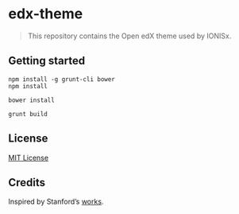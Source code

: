 # edx-theme

> This repository contains the Open edX theme used by IONISx.

## Getting started

    npm install -g grunt-cli bower
    npm install

    bower install

    grunt build

## License

[MIT License](http://en.wikipedia.org/wiki/MIT_License)

## Credits

Inspired by Stanford’s [works](https://github.com/Stanford-Online/edx-theme).
